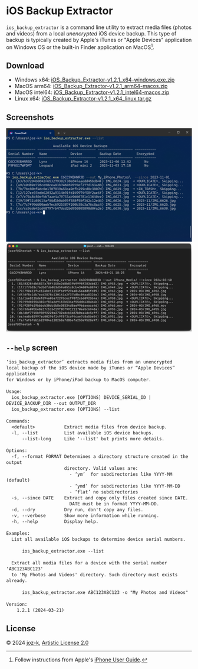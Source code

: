 iOS Backup Extractor
====================

`ios_backup_extractor` is a command line utility to extract media files (photos and videos)
from a local _unencrypted_ iOS device backup. This type of backup is typically created by Apple's iTunes
or "Apple Devices" application on Windows OS or the built-in Finder application on MacOS[^1].

[^1]: Follow instructions from Apple's [iPhone User Guide](https://support.apple.com/guide/iphone/back-up-iphone-iph3ecf67d29/ios).

Download
---------

* Windows x64: [iOS_Backup_Extractor-v1.2.1_x64-windows.exe.zip](https://github.com/joz-k/ios_backup_extractor/releases/download/v1.2.1/iOS_Backup_Extractor-v1.2.1_x64-windows.exe.zip)
* MacOS arm64: [iOS_Backup_Extractor-v1.2.1_arm64-macos.zip](https://github.com/joz-k/ios_backup_extractor/releases/download/v1.2.1/iOS_Backup_Extractor-v1.2.1_arm64-macos.zip)
* MacOS intel64: [iOS_Backup_Extractor-v1.2.1_intel64-macos.zip](https://github.com/joz-k/ios_backup_extractor/releases/download/v1.2.1/iOS_Backup_Extractor-v1.2.1_intel64-macos.zip)
* Linux x64: [iOS_Backup_Extractor-v1.2.1_x64_linux.tar.gz](https://github.com/joz-k/ios_backup_extractor/releases/download/v1.2.1/iOS_Backup_Extractor-v1.2.1_x64_linux.tar.gz)

Screenshots
-----------

![screenshot1](doc/res/win_screenshot1.png "Windows screenhost")
![screenshot1](doc/res/macos_screenshot1.png "MacOS screenhost")

`--help` screen
---------------
```
‘ios_backup_extractor’ extracts media files from an unencrypted
local backup of the iOS device made by iTunes or “Apple Devices” application
for Windows or by iPhone/iPad backup to MacOS computer.

Usage:
  ios_backup_extractor.exe [OPTIONS] DEVICE_SERIAL_ID | DEVICE_BACKUP_DIR --out OUTPUT_DIR
  ios_backup_extractor.exe [OPTIONS] --list

Commands:
  <default>           Extract media files from device backup.
  -l, --list          List available iOS device backups.
      --list-long     Like '--list' but prints more details.

Options:
  -f, --format FORMAT Determines a directory structure created in the output
                      directory. Valid values are:
                        - ‘ym’  for subdirectories like YYYY-MM (default)
                        - ‘ymd’ for subdirectories like YYYY-MM-DD
                        - ‘flat’ no subdirectories
  -s, --since DATE    Extract and copy only files created since DATE.
                        DATE must be in format YYYY-MM-DD.
  -d, --dry           Dry run, don't copy any files.
  -v, --verbose       Show more information while running.
  -h, --help          Display help.

Examples:
  List all available iOS backups to determine device serial numbers.

      ios_backup_extractor.exe --list

  Extract all media files for a device with the serial number 'ABC123ABC123'
  to 'My Photos and Videos' directory. Such directory must exists already.

      ios_backup_extractor.exe ABC123ABC123 -o "My Photos and Videos"

Version:
    1.2.1 (2024-03-21)
```

License
-------

© 2024  [joz-k](https://github.com/joz-k/), [Artistic License 2.0](http://www.perlfoundation.org/artistic_license_2_0)
